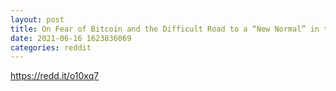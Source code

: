 ```yaml
--- 
layout: post 
title: On Fear of Bitcoin and the Difficult Road to a “New Normal” in the Digital World of the Future. The world is evolving. You have to evolve as well in order not to be outdated. 
date: 2021-06-16 1623836069 
categories: reddit 
--- 
```

https://redd.it/o10xq7